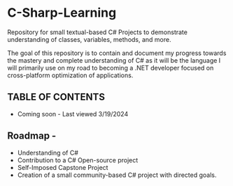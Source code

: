 # C-Sharp-Learning
Repository for small textual-based C# Projects to demonstrate understanding of classes, variables, methods, and more.


The goal of this repository is to contain and document my progress towards the mastery and complete understanding of C# as it will be the language I will primarily use on my road to becoming a .NET developer focused on cross-platform optimization of applications.

## TABLE OF CONTENTS 
- Coming soon - Last viewed 3/19/2024


## Roadmap - 
- Understanding of C#
- Contribution to a C# Open-source project
- Self-Imposed Capstone Project
- Creation of a small community-based C# project with directed goals.

